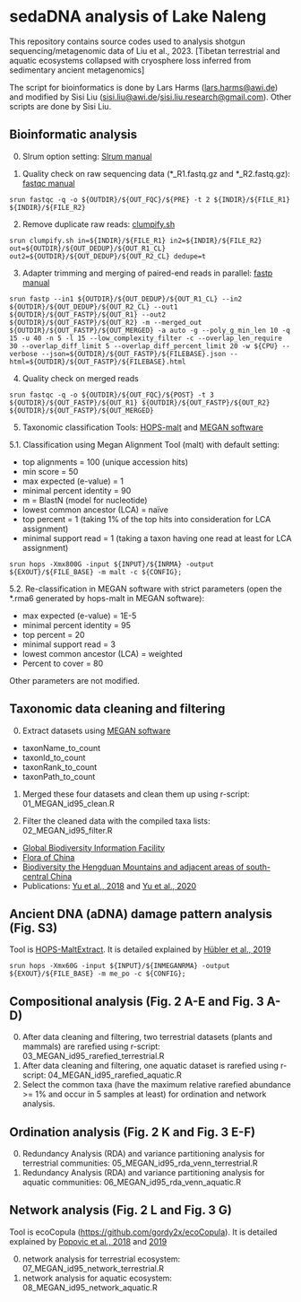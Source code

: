 # sedaDNA analysis of Lake Naleng
This repository contains source codes used to analysis shotgun sequencing/metagenomic data of Liu et al., 2023. [Tibetan terrestrial and aquatic ecosystems collapsed with cryosphere loss inferred from sedimentary ancient metagenomics] 

The script for bioinformatics is done by Lars Harms (lars.harms@awi.de) and modified by Sisi Liu (sisi.liu@awi.de/sisi.liu.research@gmail.com). Other scripts are done by Sisi Liu.

## Bioinformatic analysis

0. Slrum option setting: [Slrum manual](https://slurm.schedmd.com/sbatch.html)

1. Quality check on raw sequencing data (*_R1.fastq.gz and *_R2.fastq.gz): [fastqc manual](https://www.bioinformatics.babraham.ac.uk/projects/fastqc/)
```
srun fastqc -q -o ${OUTDIR}/${OUT_FQC}/${PRE} -t 2 ${INDIR}/${FILE_R1} ${INDIR}/${FILE_R2}

```
2. Remove duplicate raw reads: [clumpify.sh](https://github.com/BioInfoTools/BBMap/blob/master/sh/clumpify.sh)
```
srun clumpify.sh in=${INDIR}/${FILE_R1} in2=${INDIR}/${FILE_R2} out=${OUTDIR}/${OUT_DEDUP}/${OUT_R1_CL} out2=${OUTDIR}/${OUT_DEDUP}/${OUT_R2_CL} dedupe=t

```
3. Adapter trimming and merging of paired-end reads in parallel: [fastp manual](https://github.com/OpenGene/fastp#merge-pe-reads)
```
srun fastp --in1 ${OUTDIR}/${OUT_DEDUP}/${OUT_R1_CL} --in2 ${OUTDIR}/${OUT_DEDUP}/${OUT_R2_CL} --out1 ${OUTDIR}/${OUT_FASTP}/${OUT_R1} --out2 ${OUTDIR}/${OUT_FASTP}/${OUT_R2} -m --merged_out ${OUTDIR}/${OUT_FASTP}/${OUT_MERGED} -a auto -g --poly_g_min_len 10 -q 15 -u 40 -n 5 -l 15 --low_complexity_filter -c --overlap_len_require 30 --overlap_diff_limit 5 --overlap_diff_percent_limit 20 -w ${CPU} --verbose --json=${OUTDIR}/${OUT_FASTP}/${FILEBASE}.json --html=${OUTDIR}/${OUT_FASTP}/${FILEBASE}.html
```
4. Quality check on merged reads
```
srun fastqc -q -o ${OUTDIR}/${OUT_FQC}/${POST} -t 3 ${OUTDIR}/${OUT_FASTP}/${OUT_R1} ${OUTDIR}/${OUT_FASTP}/${OUT_R2} ${OUTDIR}/${OUT_FASTP}/${OUT_MERGED}

```
5. Taxonomic classification 
Tools: [HOPS-malt](https://github.com/rhuebler/HOPS) and [MEGAN software](https://uni-tuebingen.de/fakultaeten/mathematisch-naturwissenschaftliche-fakultaet/fachbereiche/informatik/lehrstuehle/algorithms-in-bioinformatics/software/megan6/) 

5.1. Classification using Megan Alignment Tool (malt) with default setting: 
- top alignments = 100 (unique accession hits)
- min score = 50
- max expected (e-value) = 1
- minimal percent identity = 90 
- m = BlastN (model for nucleotide)
- lowest common ancestor (LCA) = naïve
- top percent = 1 (taking 1% of the top hits into consideration for LCA assignment) 
- minimal support read = 1 (taking a taxon having one read at least for LCA assignment)
```
srun hops -Xmx800G -input ${INPUT}/${INRMA} -output ${EXOUT}/${FILE_BASE} -m malt -c ${CONFIG};
```
5.2. Re-classification in MEGAN software with strict parameters (open the *.rma6 generated by hops-malt in MEGAN software): 
- max expected (e-value) = 1E-5
- minimal percent identity = 95
- top percent = 20
- minimal support read = 3
- lowest common ancestor (LCA) = weighted
- Percent to cover = 80

Other parameters are not modified.

## Taxonomic data cleaning and filtering
0. Extract datasets using [MEGAN software](https://uni-tuebingen.de/fakultaeten/mathematisch-naturwissenschaftliche-fakultaet/fachbereiche/informatik/lehrstuehle/algorithms-in-bioinformatics/software/megan6/)
- taxonName_to_count 
- taxonId_to_count 
- taxonRank_to_count
- taxonPath_to_count

1. Merged these four datasets and clean them up using r-script: 01_MEGAN_id95_clean.R 

2. Filter the cleaned data with the compiled taxa lists: 02_MEGAN_id95_filter.R
- [Global Biodiversity Information Facility](https://www.gbif.org/)
- [Flora of China](http://www.efloras.org/flora_page.aspx?flora_id=2)
- [Biodiversity the Hengduan Mountains and adjacent areas of south-central China](http://hengduan.huh.harvard.edu/fieldnotes)
- Publications: [Yu et al., 2018](https://onlinelibrary.wiley.com/doi/10.1111/ddi.12847) and [Yu et al., 2020](https://www.frontiersin.org/articles/10.3389/fevo.2020.00136/full)

## Ancient DNA (aDNA) damage pattern analysis (Fig. S3)
Tool is [HOPS-MaltExtract](https://github.com/rhuebler/MaltExtract). It is detailed explained by [Hübler et al., 2019](https://genomebiology.biomedcentral.com/articles/10.1186/s13059-019-1903-0)

```
srun hops -Xmx60G -input ${INPUT}/${INMEGANRMA} -output ${EXOUT}/${FILE_BASE} -m me_po -c ${CONFIG};
```

## Compositional analysis (Fig. 2 A-E and Fig. 3 A-D)
0. After data cleaning and filtering, two terrestrial datasets (plants and mammals) are rarefied using r-script: 03_MEGAN_id95_rarefied_terrestrial.R
1. After data cleaning and filtering, one aquatic dataset is rarefied using r-script: 04_MEGAN_id95_rarefied_aquatic.R
2. Select the common taxa (have the maximum relative rarefied abundance >= 1% and occur in 5 samples at least) for ordination and network analysis.

## Ordination analysis (Fig. 2 K and Fig. 3 E-F)
0. Redundancy Analysis (RDA) and variance partitioning analysis for terrestrial communities: 05_MEGAN_id95_rda_venn_terrestrial.R
1. Redundancy Analysis (RDA) and variance partitioning analysis for aquatic communities: 06_MEGAN_id95_rda_venn_aquatic.R

## Network analysis (Fig. 2 L and Fig. 3 G)
Tool is ecoCopula (https://github.com/gordy2x/ecoCopula). It is detailed explained by [Popovic et al., 2018](https://www.sciencedirect.com/science/article/pii/S0047259X17307522?via%3Dihub) and [2019](https://besjournals.onlinelibrary.wiley.com/doi/10.1111/2041-210X.13247)

0. network analysis for terrestrial ecosystem: 07_MEGAN_id95_network_terrestrial.R
1. network analysis for aquatic ecosystem: 08_MEGAN_id95_network_aquatic.R
